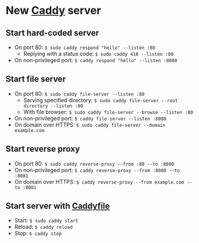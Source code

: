# New [Caddy](https://caddyserver.com/docs/) server

## Start hard-coded server

- On port 80: `$ sudo caddy respond "hello" --listen :80`
  - Replying with a status code: `$ sudo caddy 418 --listen :80`
- On non-privileged port: `$ caddy respond "hello" --listen :8080`

## Start file server

- On port 80: `$ sudo caddy file-server --listen :80`
  - Serving specified directory: `$ sudo caddy file-server --root directory --listen :80`
  - With file browser: `$ sudo caddy file-server --browse --listen :80`
- On non-privileged port: `$ caddy file-server --listen :8080`
- On domain over HTTPS: `$ sudo caddy file-server --domain example.com`

## Start reverse proxy

- On port 80: `$ sudo caddy reverse-proxy --from :80 --to :8080`
- On non-privileged port: `$ caddy reverse-proxy --from :8080 --to :8081`
- On domain over HTTPS: `$ caddy reverse-proxy --from example.com --to :8081`

## Start server with [Caddyfile](https://caddyserver.com/docs/caddyfile-tutorial)

- Start: `$ sudo caddy start`
- Reload: `$ caddy reload`
- Stop: `$ caddy stop`
